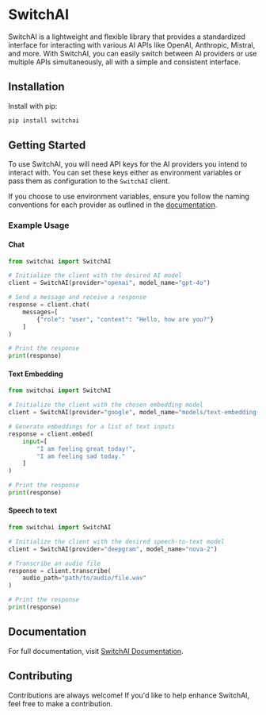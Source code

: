 # SwitchAI  

SwitchAI is a lightweight and flexible library that provides a standardized interface for interacting with various AI APIs like OpenAI, Anthropic, Mistral, and more. With SwitchAI, you can easily switch between AI providers or use multiple APIs simultaneously, all with a simple and consistent interface.  

## Installation  

Install with pip:  
```bash  
pip install switchai  
```

## Getting Started  

To use SwitchAI, you will need API keys for the AI providers you intend to interact with. You can set these keys either as environment variables or pass them as configuration to the `SwitchAI` client.  

If you choose to use environment variables, ensure you follow the naming conventions for each provider as outlined in the [documentation](https://switchai.readthedocs.io/en/latest/api_keys.html).

### Example Usage  

#### Chat  

```python
from switchai import SwitchAI

# Initialize the client with the desired AI model
client = SwitchAI(provider="openai", model_name="gpt-4o")

# Send a message and receive a response
response = client.chat(
    messages=[
        {"role": "user", "content": "Hello, how are you?"}
    ]
)

# Print the response
print(response)
```

#### Text Embedding  

```python
from switchai import SwitchAI

# Initialize the client with the chosen embedding model
client = SwitchAI(provider="google", model_name="models/text-embedding-004")

# Generate embeddings for a list of text inputs
response = client.embed(
    input=[
        "I am feeling great today!",
        "I am feeling sad today."
    ]
)

# Print the response
print(response)
```

#### Speech to text  

```python
from switchai import SwitchAI

# Initialize the client with the desired speech-to-text model
client = SwitchAI(provider="deepgram", model_name="nova-2")

# Transcribe an audio file
response = client.transcribe(
    audio_path="path/to/audio/file.wav"
)

# Print the response
print(response)
```

## Documentation  

For full documentation, visit [SwitchAI Documentation](https://switchai.readthedocs.io/).  

## Contributing  

Contributions are always welcome! If you'd like to help enhance SwitchAI, feel free to make a contribution.
